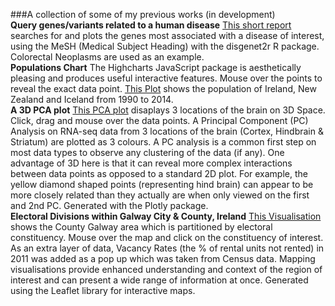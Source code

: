 ###A collection of some of my previous works (in development)
<br>
**Query genes/variants related to a human disease**
[This short report](https://rawcdn.githack.com/cathalgking/cking-portfolio/278cd427b6e266f308af897c88c3e009f705b5db/Colonic_tumours_GeneList.html "Image source") searches for and plots the genes most associated with a disease of interest, using the MeSH (Medical Subject Heading) with the disgenet2r R package. Colorectal Neoplasms are used as an example.
<br>
**Populations Chart**
The Highcharts JavaScript package is aesthetically pleasing and produces useful interactive features. Mouse over the points to reveal the exact data point. [This Plot](https://rawcdn.githack.com/cathalgking/cking-portfolio/8f1fbf23d429a495d5f2791dd86a2b83abe1c28f/populations.html "Image source") shows the population of Ireland, New Zealand and Iceland from 1990 to 2014.
<br>
**A 3D PCA plot**
[This PCA plot](https://rawcdn.githack.com/cathalgking/cking-portfolio/039953c95d095c112387ba83529ec3d8d1b6a9c8/3D_PCA_Plotly.html "Image source") disaplays 3 locations of the brain on 3D Space. Click, drag and mouse over the data points. A Principal Component (PC) Analysis on RNA-seq data from 3 locations of the brain (Cortex, Hindbrain & Striatum) are plotted as 3 colours. A PC analysis is a common first step on most data types to observe any clustering of the data (if any). One advantage of 3D here is that it can reveal more complex interactions between data points as opposed to a standard 2D plot. For example, the yellow diamond shaped points (representing hind brain) can appear to be more closely related than they actually are when only viewed on the first and 2nd PC. Generated with the Plotly package.
<br>
**Electoral Divisions within Galway City & County, Ireland**
[This Visualisation](https://rawcdn.githack.com/cathalgking/cking-portfolio/039953c95d095c112387ba83529ec3d8d1b6a9c8/03_geojson_Altered.html "Image source") shows the County Galway area which is partitioned by electoral constituency. Mouse over the map and click on the constituency of interest. As an extra layer of data, Vacancy Rates (the % of rental units not rented) in 2011 was added as a pop up which was taken from Census data. Mapping visualisations provide enhanced understanding and context of the region of interest and can present a wide range of information at once. Generated using the Leaflet library for interactive maps.




